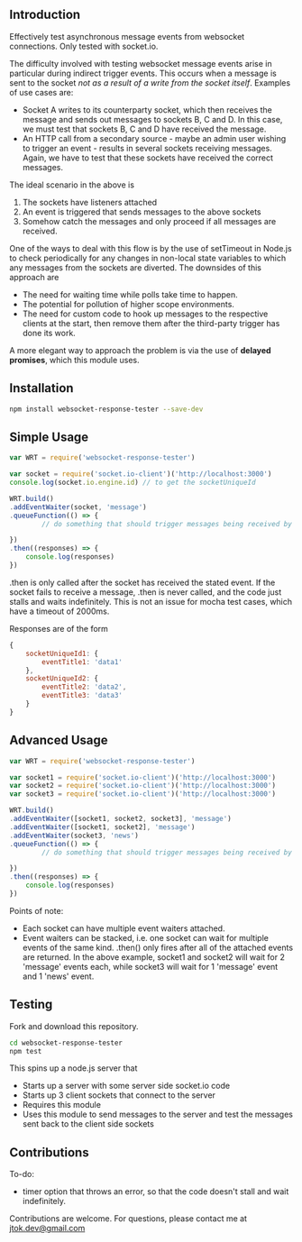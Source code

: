 ## Introduction

Effectively test asynchronous message events from websocket connections. Only tested with socket.io. 

The difficulty involved with testing websocket message events arise in particular during indirect trigger events. This occurs when a message is sent to the socket *not as a result of a write from the socket itself*. Examples of use cases are:
- Socket A writes to its counterparty socket, which then receives the message and sends out messages to sockets B, C and D. In this case, we must test that sockets B, C and D have received the message. 
- An HTTP call from a secondary source - maybe an admin user wishing to trigger an event - results in several sockets receiving messages. Again, we have to test that these sockets have received the correct messages. 

The ideal scenario in the above is
1. The sockets have listeners attached
2. An event is triggered that sends messages to the above sockets
3. Somehow catch the messages and only proceed if all messages are received. 

One of the ways to deal with this flow is by the use of setTimeout in Node.js to check periodically for any changes in non-local state variables to which any messages from the sockets are diverted. The downsides of this approach are 
- The need for waiting time while polls take time to happen.
- The potential for pollution of higher scope environments.
- The need for custom code to hook up messages to the respective clients at the start, then remove them after the third-party trigger has done its work.

A more elegant way to approach the problem is via the use of **delayed promises**, which this module uses. 

## Installation

```bash
npm install websocket-response-tester --save-dev
```

## Simple Usage

```js
var WRT = require('websocket-response-tester')

var socket = require('socket.io-client')('http://localhost:3000')
console.log(socket.io.engine.id) // to get the socketUniqueId

WRT.build()
.addEventWaiter(socket, 'message')
.queueFunction(() => {
		// do something that should trigger messages being received by the socket

})
.then((responses) => {
	console.log(responses) 
})
```

.then is only called after the socket has received the stated event. If the socket fails to receive a message, .then is never called, and the code just stalls and waits indefinitely. This is not an issue for mocha test cases, which have a timeout of 2000ms.

Responses are of the form

```javascript
{
	socketUniqueId1: {
		eventTitle1: 'data1'
	},
	socketUniqueId2: {
		eventTitle2: 'data2',
		eventTitle3: 'data3'
	}
}
```

## Advanced Usage

```js
var WRT = require('websocket-response-tester')

var socket1 = require('socket.io-client')('http://localhost:3000')
var socket2 = require('socket.io-client')('http://localhost:3000')
var socket3 = require('socket.io-client')('http://localhost:3000')

WRT.build()
.addEventWaiter([socket1, socket2, socket3], 'message')
.addEventWaiter([socket1, socket2], 'message')
.addEventWaiter(socket3, 'news')
.queueFunction(() => {
		// do something that should trigger messages being received by the socket

})
.then((responses) => {
	console.log(responses) 
})
```

Points of note:
- Each socket can have multiple event waiters attached.
- Event waiters can be stacked, i.e. one socket can wait for multiple events of the same kind. .then() only fires after all of the attached events are returned. In the above example, socket1 and socket2 will wait for 2 'message' events each, while socket3 will wait for 1 'message' event and 1 'news' event. 


## Testing

Fork and download this repository.

```bash
cd websocket-response-tester
npm test
```

This spins up a node.js server that 
- Starts up a server with some server side socket.io code
- Starts up 3 client sockets that connect to the server
- Requires this module 
- Uses this module to send messages to the server and test the messages sent back to the client side sockets

## Contributions

To-do:
- timer option that throws an error, so that the code doesn't stall and wait indefinitely.

Contributions are welcome. For questions, please contact me at jtok.dev@gmail.com